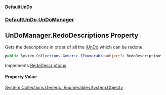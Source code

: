 #### [DefaultUnDo](../../index.md 'index')
### [DefaultUnDo](../../index.md#DefaultUnDo 'DefaultUnDo').[UnDoManager](index.md 'DefaultUnDo\.UnDoManager')

## UnDoManager\.RedoDescriptions Property

Gets the descriptions in order of all the [IUnDo](../IUnDo/index.md 'DefaultUnDo\.IUnDo') which can be redone\.

```csharp
public System.Collections.Generic.IEnumerable<object?> RedoDescriptions { get; }
```

Implements [RedoDescriptions](../IUnDoManager/RedoDescriptions.md 'DefaultUnDo\.IUnDoManager\.RedoDescriptions')

#### Property Value
[System\.Collections\.Generic\.IEnumerable&lt;](https://docs.microsoft.com/en-us/dotnet/api/System.Collections.Generic.IEnumerable-1 'System\.Collections\.Generic\.IEnumerable\`1')[System\.Object](https://docs.microsoft.com/en-us/dotnet/api/System.Object 'System\.Object')[&gt;](https://docs.microsoft.com/en-us/dotnet/api/System.Collections.Generic.IEnumerable-1 'System\.Collections\.Generic\.IEnumerable\`1')